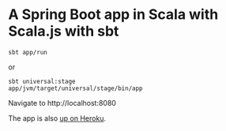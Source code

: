 # A Spring Boot app in Scala with Scala.js with sbt

```
sbt app/run
```

or

```
sbt universal:stage
app/jvm/target/universal/stage/bin/app
```

Navigate to http://localhost:8080

The app is also [up on Heroku](https://cryptic-tundra-20582.herokuapp.com/).
